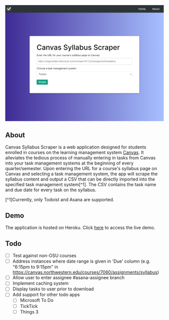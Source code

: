 ![landing page](./static/img/app-landing-page.png)

## About

Canvas Syllabus Scraper is a web application designed for students enrolled in courses on the learning management system [Canvas](https://www.instructure.com/canvas). It alleviates the tedious process of manually entering in tasks from Canvas into your task management systems at the beginning of every quarter/semester. Upon entering the URL for a course's syllabus page on Canvas and selecting a task management system, the app will scrape the syllabus content and output a CSV that can be directly imported into the specified task management system[^1]. The CSV contains the task name and due date for every task on the syllabus.

[^1]Currently, only Todoist and Asana are supported.

## Demo

The application is hosted on Heroku. Click [here](https://canvas-syllabus-scraper.herokuapp.com/) to access the live demo.

## Todo

- [ ] Test against non-OSU courses
- [ ] Address instances where date range is given in 'Due' column (e.g. "6:15pm to 9:15pm" in https://canvas.northwestern.edu/courses/7060/assignments/syllabus)
- [ ] Allow user to enter assignee #asana-assignee branch
- [ ] Implement caching system
- [ ] Display tasks to user prior to download
- [ ] Add support for other todo apps
  - [ ] Microsoft To Do
  - [ ] TickTick
  - [ ] Things 3
